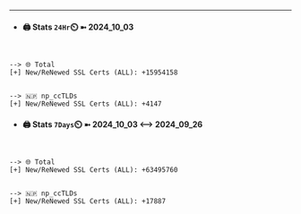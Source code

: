 

---
- #### 🖨️ **Stats** `24Hr`⏲️ ➼ 2024_10_03
```console


--> 🌐 Total
[+] New/ReNewed SSL Certs (ALL): +15954158


--> 🇳🇵 np_ccTLDs
[+] New/ReNewed SSL Certs (ALL): +4147

```

- #### 🖨️ **Stats** `7Days`⏲️ ➼ 2024_10_03 <--> 2024_09_26
```console


--> 🌐 Total
[+] New/ReNewed SSL Certs (ALL): +63495760


--> 🇳🇵 np_ccTLDs
[+] New/ReNewed SSL Certs (ALL): +17887

```

